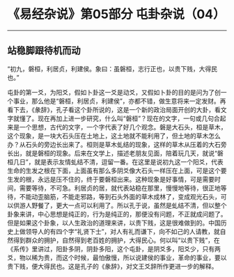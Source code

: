 # 《易经杂说》第05部分 屯卦杂说（04）

------

## 站稳脚跟待机而动

“初九，磐桓，利居贞，利建侯。象曰：虽磐桓，志行正也，以贵下贱，大得民也。”

屯卦的第一爻，为阳爻，假如卜卦这一爻是动爻，又假如卜卦的目的是问为了创一个事业，那么他是“磐桓，利居贞，利建侯”，亦都不错，做生意将来一定发财。再看下去，《彖辞》，孔子看这个卦所说的，这是一个新的政治局面开创的大卦，看文字就懂了。现在再加上进一步研究，什么叫“磐桓”？现在的文字，一句或几句合起来是一个思想，古代的文字，一个字代表了好几个观念。磐是大石头，桓是草木，这个现象，是一块大石头压在土地上，这土地就不能利用了，但土地的草木怎么办？从石头的旁边长出来了。桓则是草木虬结的现象，这样的草木从压着的大石旁长出，就是磐桓的现象。后来在文学上，描述老朋友见面，陪着玩几天，就说“磐桓几日”，就是表示友情虬结不清，逗留一番。在这里是说初九这一个阳爻，代表生命的生发之根在下面，上面虽有那么多阴爻像大石头一样压在上面，可是这个要生发的根，永远是压不住的，终于要磐桓出来。这种现象是好事情，可是需要时间，需要等待，不可急。利居贞的居，就代表站稳在那里，慢慢地等待，很正地等待，不能动歪脑筋，不能走邪路，等到石头外面的草木成林了，变成观光石头，可以供游人野餐了，更大一点可以利用了。所以孔于说，虽然是虬结不清，但以整个卦象来讲，中心思想是纯正的，行为是纯正的，那便没有问题，不正就成问题了。但是如果这个卦象，以人生政治的道理来讲，以贵下贱，这是很难做到的。中国历史上做领导人的有四个字“礼贤下士”，对人有礼而谦下，向不如己的人请教，就自然得到群众的拥护，自然得到老百姓的拥护，大得民心。何以叫“以贵下贱”，在《系传》里讲过，阳卦多阴，阴卦多阳，这个屯卦，是阴爻多，阳爻少，只有两爻，物以稀为贵，而这个时候，最怕傲慢，所以说建侯的事业，革命的事业，要以贵下贱，便大得民也。这是孔子的《彖辞》，对文王爻辞所作更进一步的解释。
